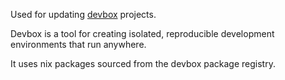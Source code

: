 Used for updating [devbox](https://www.jetify.com/devbox) projects.

Devbox is a tool for creating isolated, reproducible development environments that run anywhere.

It uses nix packages sourced from the devbox package registry.
